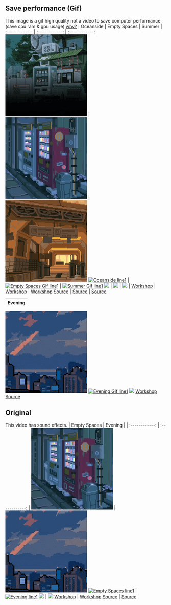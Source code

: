 ## Save performance (Gif)
This image is a gif high quality not a video to save computer performance (save cpu ram & gpu usage) [why?](../../wiki/original-vs-gif)
 | Oceanside | Empty Spaces | Summer
 | :------------: | :------------: | :------------:
[![Oceanside]][Oceanside Workshop] | [![Empty Spaces Gif]][Empty Spaces Gif Workshop] | [![Summer Gif]][Summer Gif Workshop]
[![Oceanside line1]][Oceanside History] | [![Empty Spaces Gif line1]][Empty Spaces Gif History] | [![Summer Gif line1]][Summer Gif History]
![][Oceanside line2] | ![][Empty Spaces Gif line2] | ![][Summer Gif line2] | 
[Workshop][Oceanside Workshop] | [Workshop][Empty Spaces Gif Workshop] | [Workshop][Summer Gif Workshop]
[Source][Oceanside Source] | [Source][Empty Spaces Gif Source] | [Source][Summer Gif Source]

[Oceanside]: /Oceanside%20(Profile%20Background)/preview.gif
[Oceanside line1]: https://img.shields.io/steam/release-date/2511734736?style=for-the-badge
[Oceanside line2]: https://img.shields.io/steam/downloads/2511734736?style=for-the-badge
[Oceanside Workshop]: https://steamcommunity.com/sharedfiles/filedetails/?id=2511734736
[Oceanside Source]: Oceanside%20(Profile%20Background)/README.md
[Oceanside History]: https://github.com/Faelayis/my-wallpaper-engine-workshop/commits/master/Oceanside%20(Profile%20Background)

[Empty Spaces Gif]: /Empty%20Spaces%20Gif/preview.gif
[Empty Spaces Gif line1]: https://img.shields.io/steam/release-date/2512619306?style=for-the-badge
[Empty Spaces Gif line2]: https://img.shields.io/steam/downloads/2512619306?style=for-the-badge
[Empty Spaces Gif Workshop]: https://steamcommunity.com/sharedfiles/filedetails/?id=2512619306
[Empty Spaces Gif Source]: Empty%20Spaces%20Gif/README.md
[Empty Spaces Gif History]: https://github.com/Faelayis/my-wallpaper-engine-workshop/commits/master/Empty%20Spaces%20Gif

[Summer Gif]: /Summer%20Gif/preview.gif
[Summer Gif line1]: https://img.shields.io/steam/release-date/2513351193?style=for-the-badge
[Summer Gif line2]: https://img.shields.io/steam/downloads/2513351193?style=for-the-badge
[Summer Gif Workshop]: https://steamcommunity.com/sharedfiles/filedetails/?id=2513351193
[Summer Gif Source]: /Summer%20Gif/README.md
[Summer Gif History]: https://github.com/Faelayis/my-wallpaper-engine-workshop/commits/master/Summer%20Gif

 | Evening |
 | :------------: |
[![Evening Gif]][Evening Gif Workshop]
[![Evening Gif line1]][Evening Gif History]
![][Evening Gif line2]
[Workshop][Evening Gif Workshop]
[Source][Evening Gif Source]

[Evening Gif]: /Evening%20Gif/preview.gif
[Evening Gif line1]: https://img.shields.io/steam/release-date/2514503971?style=for-the-badge
[Evening Gif line2]: https://img.shields.io/steam/downloads/2514503971?style=for-the-badge
[Evening Gif Workshop]: https://steamcommunity.com/sharedfiles/filedetails/?id=2514503971
[Evening Gif Source]: /Evening%20Gif/README.md
[Evening Gif History]: https://github.com/Faelayis/my-wallpaper-engine-workshop/commits/master/Evening%20Gif

## Original
This video has sound effects.
 | Empty Spaces | Evening | 
 | :------------: | :------------: | 
[![Empty Spaces]][Empty Spaces Workshop] | [![Evening]][Evening Workshop]
[![Empty Spaces line1]][Empty Spaces History] | [![Evening line1]][Evening History]
![][Empty Spaces line2] | ![][Evening line2]
[Workshop][Empty Spaces Workshop] | [Workshop][Evening Workshop]
[Source][Empty Spaces Source] | [Source][Evening Source]

[Empty Spaces]: /Empty%20Spaces/preview.gif
[Empty Spaces line1]: https://img.shields.io/steam/release-date/2512601546?style=for-the-badge
[Empty Spaces line2]: https://img.shields.io/steam/downloads/2512601546?style=for-the-badge
[Empty Spaces Workshop]: https://steamcommunity.com/sharedfiles/filedetails/?id=2512601546
[Empty Spaces Source]: Empty%20Spaces/README.md
[Empty Spaces History]: https://github.com/Faelayis/my-wallpaper-engine-workshop/commits/master/Empty%20Spaces

[Evening]: /Evening/preview.gif
[Evening line1]: https://img.shields.io/steam/release-date/2514477269?style=for-the-badge
[Evening line2]: https://img.shields.io/steam/downloads/2514477269?style=for-the-badge
[Evening Workshop]: https://steamcommunity.com/sharedfiles/filedetails/?id=2514477269
[Evening Source]: /Evening/README.md
[Evening History]: https://github.com/Faelayis/my-wallpaper-engine-workshop/commits/master/Evening
